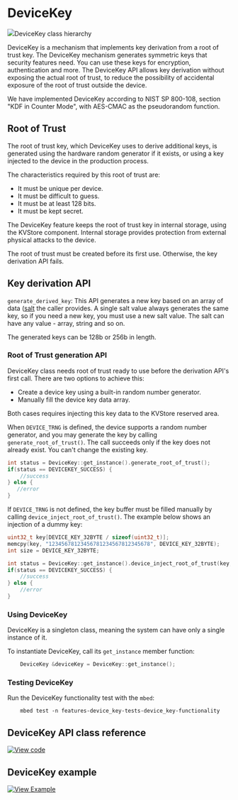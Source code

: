 # DeviceKey

<span class="images">![](https://os.mbed.com/docs/mbed-os/v6.9/mbed-os-api-doxy/classmbed_1_1_device_key.png)<span>DeviceKey class hierarchy</span></span>

DeviceKey is a mechanism that implements key derivation from a root of trust key. The DeviceKey mechanism generates symmetric keys that security features need. You can use these keys for encryption, authentication and more. The DeviceKey API allows key derivation without exposing the actual root of trust, to reduce the possibility of accidental exposure of the root of trust outside the device.

We have implemented DeviceKey according to NIST SP 800-108, section "KDF in Counter Mode", with AES-CMAC as the pseudorandom function.

## Root of Trust

The root of trust key, which DeviceKey uses to derive additional keys, is generated using the hardware random generator if it exists, or using a key injected to the device in the production process.

The characteristics required by this root of trust are:

- It must be unique per device.
- It must be difficult to guess.
- It must be at least 128 bits.
- It must be kept secret.

The DeviceKey feature keeps the root of trust key in internal storage, using the KVStore component. Internal storage provides protection from external physical attacks to the device.

The root of trust must be created before its first use. Otherwise, the key derivation API fails.

## Key derivation API

`generate_derived_key`: This API generates a new key based on an array of data ([salt](https://en.wikipedia.org/wiki/Salt_(cryptography)) the caller provides. A single salt value always generates the same key, so if you need a new key, you must use a new salt value. The salt can have any value - array, string and so on.

The generated keys can be 128b or 256b in length.

### Root of Trust generation API

DeviceKey class needs root of trust ready to use before the derivation API's first call. There are two options to achieve this:

- Create a device key using a built-in random number generator.
- Manually fill the device key data array.

Both cases requires injecting this key data to the KVStore reserved area.

When `DEVICE_TRNG` is defined, the device supports a random number generator, and you may generate the key by calling `generate_root_of_trust()`. The call succeeds only if the key does not already exist. You can't change the existing key.

```c++ NOCI
int status = DeviceKey::get_instance().generate_root_of_trust();
if(status == DEVICEKEY_SUCCESS) {
    //success
} else {
   //error
}
```

If `DEVICE_TRNG` is not defined, the key buffer must be filled manually by calling `device_inject_root_of_trust()`. The example below shows an injection of a dummy key:

```c++ NOCI
uint32_t key[DEVICE_KEY_32BYTE / sizeof(uint32_t)];
memcpy(key, "12345678123456781234567812345678", DEVICE_KEY_32BYTE);
int size = DEVICE_KEY_32BYTE;

int status = DeviceKey::get_instance().device_inject_root_of_trust(key, size);
if(status == DEVICEKEY_SUCCESS) {
    //success
} else {
    //error
}
``` 

### Using DeviceKey

DeviceKey is a singleton class, meaning the system can have only a single instance of it.

To instantiate DeviceKey, call its `get_instance` member function:

```c++ TODO
    DeviceKey &deviceKey = DeviceKey::get_instance();
```

### Testing DeviceKey

Run the DeviceKey functionality test with the `mbed`:

```
    mbed test -n features-device_key-tests-device_key-functionality
```

## DeviceKey API class reference

[![View code](https://www.mbed.com/embed/?type=library)](https://os.mbed.com/docs/mbed-os/v6.9/mbed-os-api-doxy/classmbed_1_1_device_key.html)

## DeviceKey example

[![View Example](https://www.mbed.com/embed/?url=https://github.com/ARMmbed/mbed-os-snippet-DeviceKey/tree/v6.9)](https://github.com/ARMmbed/mbed-os-snippet-DeviceKey/blob/v6.9/main.cpp)
